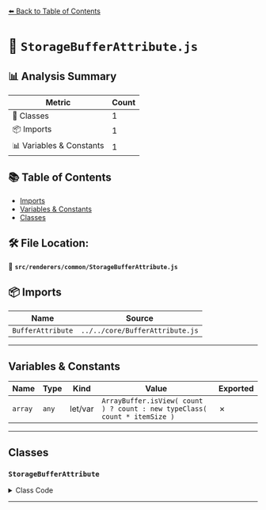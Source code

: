 [⬅️ Back to Table of Contents](../../../index.md)

# 📄 `StorageBufferAttribute.js`

## 📊 Analysis Summary

| Metric | Count |
|--------|-------|
| 🧱 Classes | 1 |
| 📦 Imports | 1 |
| 📊 Variables & Constants | 1 |

## 📚 Table of Contents

- [Imports](#imports)
- [Variables & Constants](#variables-constants)
- [Classes](#classes)

## 🛠️ File Location:
📂 **`src/renderers/common/StorageBufferAttribute.js`**

## 📦 Imports

| Name | Source |
|------|--------|
| `BufferAttribute` | `../../core/BufferAttribute.js` |


---

## Variables & Constants

| Name | Type | Kind | Value | Exported |
|------|------|------|-------|----------|
| `array` | `any` | let/var | `ArrayBuffer.isView( count ) ? count : new typeClass( count * itemSize )` | ✗ |


---

## Classes

### `StorageBufferAttribute`

<details><summary>Class Code</summary>

```ts
class StorageBufferAttribute extends BufferAttribute {

	/**
	 * Constructs a new storage buffer attribute.
	 *
	 * @param {number|TypedArray} count - The item count. It is also valid to pass a typed array as an argument.
	 * The subsequent parameters are then obsolete.
	 * @param {number} itemSize - The item size.
	 * @param {TypedArray.constructor} [typeClass=Float32Array] - A typed array constructor.
	 */
	constructor( count, itemSize, typeClass = Float32Array ) {

		const array = ArrayBuffer.isView( count ) ? count : new typeClass( count * itemSize );

		super( array, itemSize );

		/**
		 * This flag can be used for type testing.
		 *
		 * @type {boolean}
		 * @readonly
		 * @default true
		 */
		this.isStorageBufferAttribute = true;

	}

}
```
</details>


---